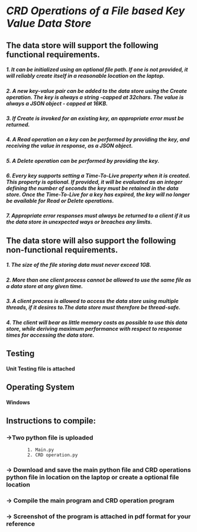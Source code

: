 # ***CRD Operations of a File based Key Value Data Store***

## The data store will support the following functional requirements.

  ##### 1. It can be initialized using an optional file path. If one is not provided, it will reliably  create itself in a reasonable location on the laptop.
  ##### 2. A new key-value pair can be added to the data store using the Create operation. The key is always a string -capped at 32chars. The value is always a JSON object -   capped at 16KB.
 #####  3. If Create is invoked for an existing key, an appropriate error must be returned.
 #####  4. A Read operation on a key can be performed by providing the key, and receiving the value in response, as a JSON object.
 ##### 5. A Delete operation can be performed by providing the key.
 #####  6. Every key supports setting a Time-To-Live property when it is created. This property is optional. If provided, it will be evaluated as an integer defining the number of            seconds the key must be retained in the data store. Once the Time-To-Live for a key has expired, the key will no longer be available for Read or Delete operations.
#####   7. Appropriate error responses must always be returned to a client if it us the data store in unexpected ways or breaches any limits.

## The data store will also support the following non-functional requirements.

#####   1. The size of the file storing data must never exceed 1GB.
#####   2. More than one client process cannot be allowed to use the same file as a data store at any  given time.
#####   3. A client process is allowed to access the data store using multiple threads, if it desires to.The data store must therefore be thread-safe.
#####   4. The client will bear as little memory costs as possible to use this data store, while deriving maximum performance with respect to response times for accessing the data store.

## Testing
#### Unit Testing file is attached 

## Operating System
#### Windows 


## Instructions to compile:
### ->Two python file is uploaded
            1. Main.py
            2. CRD operation.py
### -> Download and save the main python file and CRD operations python file in location on the laptop or create a optional file location 
### -> Compile the main program and CRD operation program
### -> Screenshot of the program is attached in pdf format for your reference
